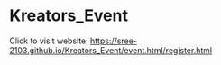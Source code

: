 # Kreators_Event



Click to visit website: https://sree-2103.github.io/Kreators_Event/event.html/register.html

